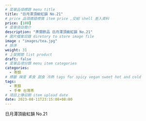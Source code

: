 ```yaml
---
# 菜單品項標題 menu title 
title: "日月潭頂級紅韻 No.21"
# price 品項價錢標價 item price ,交給 shell 差入資料
price: [180] 
# 菜單項目簡介 
description: "茶類飲品 日月潭頂級紅韻 No.21"
# 圖片檔案目錄 diretory to store image file
image : "images/tea.jpg"
# 排序
weight: 31 
# 上架開關 list product 
draft: false
# 菜單品項分類 menu item categories 
categories:
  - 茶類
# 標籤 辣度 素食 甜食 冷熱 tags for spicy vegan sweet hot and cold 
tags:
  - 茶類
  - 手奉 台灣茶
# 項目上傳日期 item upload date 
date: 2023-08-11T23:15:08+08:00
---
```


 日月潭頂級紅韻 No.21
